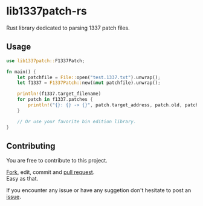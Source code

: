 # lib1337patch-rs
Rust library dedicated to parsing 1337 patch files.

## Usage
```rust
use lib1337patch::F1337Patch;

fn main() {
    let patchfile = File::open("test.1337.txt").unwrap();
    let f1337 = F1337Patch::new(&mut patchfile).unwrap();

    println!(f1337.target_filename)
    for patch in f1337.patches {
        println!("{}: {} -> {}", patch.target_address, patch.old, patch.new);
    }

    // Or use your favorite bin edition library.
}
```

## Contributing
You are free to contribute to this project.

[Fork](https://github.com/GGLinnk/lib1337patch-rs/fork), edit, commit and [pull request](https://github.com/GGLinnk/lib1337patch-rs/compare).<br />
Easy as that.

If you encounter any issue or have any suggetion don't hesitate to post an [issue](https://github.com/GGLinnk/lib1337patch-rs/issues).